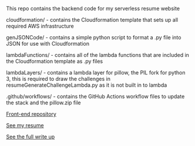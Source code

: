 This repo contains the backend code for my serverless resume website

cloudformation/ - contains the Cloudformation template that sets up all required AWS infrastructure

genJSONCode/ - contains a simple python script to format a .py file into JSON for use with Cloudformation

lambdaFunctions/ - contains all of the lambda functions that are included in the Cloudformation template as .py files

lambdaLayers/ - contains a lambda layer for pillow, the PIL fork for python 3, this is required to draw the challenges in resumeGenerateChallengeLambda.py as it is not built in to lambda

.github/workflows/ - contains the GitHub Actions workflow files to update the stack and the pillow.zip file

[Front-end repository](https://github.com/mattisz/resume-frontend)

[See my resume](https://resume.mattisz.com)

[See the full write up](https://resume.mattisz.com/about.html)